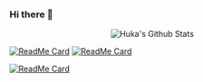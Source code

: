 ### Hi there 👋
<p align="center">
  <img alt="Huka's Github Stats" src="https://github-readme-stats.vercel.app/api?username=hukacode&show_icons=true&include_all_commits=true&hide_border=true&theme=buefy" />
</p>

[![ReadMe Card](https://github-readme-stats.vercel.app/api/pin/?username=hukacode&repo=titama)](https://github.com/hukacode/titama)
[![ReadMe Card](https://github-readme-stats.vercel.app/api/pin/?username=hukacode&repo=dotfiles)](https://github.com/hukacode/dotfiles)

[![ReadMe Card](https://github-readme-stats.vercel.app/api/pin/?username=hukacode&repo=hktool)](https://github.com/hukacode/hktool)

<!--
**hukacode/hukacode** is a ✨ _special_ ✨ repository because its `README.md` (this file) appears on your GitHub profile.

Here are some ideas to get you started:

- 🔭 I’m currently working on ...
- 🌱 I’m currently learning ...
- 👯 I’m looking to collaborate on ...
- 🤔 I’m looking for help with ...
- 💬 Ask me about ...
- 📫 How to reach me: ...
- 😄 Pronouns: ...
- ⚡ Fun fact: ...
-->

